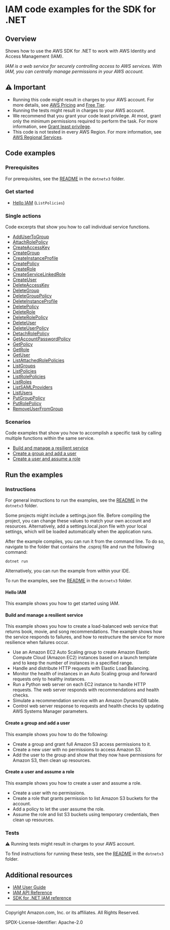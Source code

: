 # IAM code examples for the SDK for .NET

## Overview

Shows how to use the AWS SDK for .NET to work with AWS Identity and Access Management (IAM).

<!--custom.overview.start-->
<!--custom.overview.end-->

_IAM is a web service for securely controlling access to AWS services. With IAM, you can centrally manage permissions in your AWS account._

## ⚠ Important

* Running this code might result in charges to your AWS account. For more details, see [AWS Pricing](https://aws.amazon.com/pricing/) and [Free Tier](https://aws.amazon.com/free/).
* Running the tests might result in charges to your AWS account.
* We recommend that you grant your code least privilege. At most, grant only the minimum permissions required to perform the task. For more information, see [Grant least privilege](https://docs.aws.amazon.com/IAM/latest/UserGuide/best-practices.html#grant-least-privilege).
* This code is not tested in every AWS Region. For more information, see [AWS Regional Services](https://aws.amazon.com/about-aws/global-infrastructure/regional-product-services).

<!--custom.important.start-->
<!--custom.important.end-->

## Code examples

### Prerequisites

For prerequisites, see the [README](../README.md#Prerequisites) in the `dotnetv3` folder.


<!--custom.prerequisites.start-->
<!--custom.prerequisites.end-->

### Get started

- [Hello IAM](Actions/HelloIAM.cs#L4) (`ListPolicies`)


### Single actions

Code excerpts that show you how to call individual service functions.

- [AddUserToGroup](Actions/IAMWrapper.cs#L22)
- [AttachRolePolicy](Actions/IAMWrapper.cs#L42)
- [CreateAccessKey](Actions/IAMWrapper.cs#L62)
- [CreateGroup](Actions/IAMWrapper.cs#L82)
- [CreateInstanceProfile](../cross-service/ResilientService/AutoScalerActions/AutoScalerWrapper.cs#L83)
- [CreatePolicy](Actions/IAMWrapper.cs#L96)
- [CreateRole](Actions/IAMWrapper.cs#L116)
- [CreateServiceLinkedRole](Actions/IAMWrapper.cs#L138)
- [CreateUser](Actions/IAMWrapper.cs#L159)
- [DeleteAccessKey](Actions/IAMWrapper.cs#L173)
- [DeleteGroup](Actions/IAMWrapper.cs#L194)
- [DeleteGroupPolicy](Actions/IAMWrapper.cs#L208)
- [DeleteInstanceProfile](../cross-service/ResilientService/AutoScalerActions/AutoScalerWrapper.cs#L425)
- [DeletePolicy](Actions/IAMWrapper.cs#L230)
- [DeleteRole](Actions/IAMWrapper.cs#L245)
- [DeleteRolePolicy](Actions/IAMWrapper.cs#L259)
- [DeleteUser](Actions/IAMWrapper.cs#L279)
- [DeleteUserPolicy](Actions/IAMWrapper.cs#L294)
- [DetachRolePolicy](Actions/IAMWrapper.cs#L310)
- [GetAccountPasswordPolicy](Actions/IAMWrapper.cs#L330)
- [GetPolicy](Actions/IAMWrapper.cs#L343)
- [GetRole](Actions/IAMWrapper.cs#L358)
- [GetUser](Actions/IAMWrapper.cs#L377)
- [ListAttachedRolePolicies](Actions/IAMWrapper.cs#L391)
- [ListGroups](Actions/IAMWrapper.cs#L412)
- [ListPolicies](Actions/IAMWrapper.cs#L432)
- [ListRolePolicies](Actions/IAMWrapper.cs#L452)
- [ListRoles](Actions/IAMWrapper.cs#L473)
- [ListSAMLProviders](Actions/IAMWrapper.cs#L493)
- [ListUsers](Actions/IAMWrapper.cs#L506)
- [PutGroupPolicy](Actions/IAMWrapper.cs#L548)
- [PutRolePolicy](Actions/IAMWrapper.cs#L571)
- [RemoveUserFromGroup](Actions/IAMWrapper.cs#L526)

### Scenarios

Code examples that show you how to accomplish a specific task by calling multiple
functions within the same service.

- [Build and manage a resilient service](../cross-service/ResilientService/ResilientServiceWorkflow/ResilientServiceWorkflow.cs)
- [Create a group and add a user](Scenarios/IamScenariosCommon/S3Wrapper.cs)
- [Create a user and assume a role](Scenarios/IAMBasics/IAMBasics.cs)


<!--custom.examples.start-->
<!--custom.examples.end-->

## Run the examples

### Instructions

For general instructions to run the examples, see the
[README](../README.md#building-and-running-the-code-examples) in the `dotnetv3` folder.

Some projects might include a settings.json file. Before compiling the project,
you can change these values to match your own account and resources. Alternatively,
add a settings.local.json file with your local settings, which will be loaded automatically
when the application runs.

After the example compiles, you can run it from the command line. To do so, navigate to
the folder that contains the .csproj file and run the following command:

```
dotnet run
```

Alternatively, you can run the example from within your IDE.


<!--custom.instructions.start-->
To run the examples, see the [README](../README.md#building-and-running-the-code-examples) in the `dotnetv3` folder.
<!--custom.instructions.end-->

#### Hello IAM

This example shows you how to get started using IAM.



#### Build and manage a resilient service

This example shows you how to create a load-balanced web service that returns book, movie, and song recommendations. The example shows how the service responds to failures, and how to restructure the service for more resilience when failures occur.

- Use an Amazon EC2 Auto Scaling group to create Amazon Elastic Compute Cloud (Amazon EC2) instances based on a launch template and to keep the number of instances in a specified range.
- Handle and distribute HTTP requests with Elastic Load Balancing.
- Monitor the health of instances in an Auto Scaling group and forward requests only to healthy instances.
- Run a Python web server on each EC2 instance to handle HTTP requests. The web server responds with recommendations and health checks.
- Simulate a recommendation service with an Amazon DynamoDB table.
- Control web server response to requests and health checks by updating AWS Systems Manager parameters.

<!--custom.scenario_prereqs.cross_ResilientService.start-->
<!--custom.scenario_prereqs.cross_ResilientService.end-->


<!--custom.scenarios.cross_ResilientService.start-->
<!--custom.scenarios.cross_ResilientService.end-->

#### Create a group and add a user

This example shows you how to do the following:

- Create a group and grant full Amazon S3 access permissions to it.
- Create a new user with no permissions to access Amazon S3.
- Add the user to the group and show that they now have permissions for Amazon S3, then clean up resources.

<!--custom.scenario_prereqs.iam_Scenario_GroupBasics.start-->
<!--custom.scenario_prereqs.iam_Scenario_GroupBasics.end-->


<!--custom.scenarios.iam_Scenario_GroupBasics.start-->
<!--custom.scenarios.iam_Scenario_GroupBasics.end-->

#### Create a user and assume a role

This example shows you how to create a user and assume a role. 

- Create a user with no permissions.
- Create a role that grants permission to list Amazon S3 buckets for the account.
- Add a policy to let the user assume the role.
- Assume the role and list S3 buckets using temporary credentials, then clean up resources.

<!--custom.scenario_prereqs.iam_Scenario_CreateUserAssumeRole.start-->
<!--custom.scenario_prereqs.iam_Scenario_CreateUserAssumeRole.end-->


<!--custom.scenarios.iam_Scenario_CreateUserAssumeRole.start-->
<!--custom.scenarios.iam_Scenario_CreateUserAssumeRole.end-->

### Tests

⚠ Running tests might result in charges to your AWS account.


To find instructions for running these tests, see the [README](../README.md#Tests)
in the `dotnetv3` folder.



<!--custom.tests.start-->
<!--custom.tests.end-->

## Additional resources

- [IAM User Guide](https://docs.aws.amazon.com/IAM/latest/UserGuide/introduction.html)
- [IAM API Reference](https://docs.aws.amazon.com/IAM/latest/APIReference/welcome.html)
- [SDK for .NET IAM reference](https://docs.aws.amazon.com/sdkfornet/v3/apidocs/items/IAM/NIAM.html)

<!--custom.resources.start-->
<!--custom.resources.end-->

---

Copyright Amazon.com, Inc. or its affiliates. All Rights Reserved.

SPDX-License-Identifier: Apache-2.0